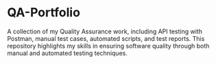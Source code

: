 # QA-Portfolio
A collection of my Quality Assurance work, including API testing with Postman, manual test cases, automated scripts, and test reports. This repository highlights my skills in ensuring software quality through both manual and automated testing techniques.
